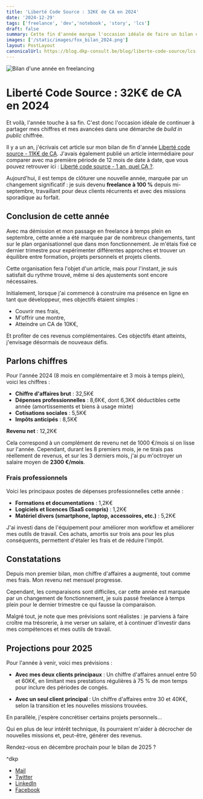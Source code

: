 ```yaml
---
title: 'Liberté Code Source : 32K€ de CA en 2024'
date: '2024-12-29'
tags: ['freelance', 'dev','notebook', 'story', 'lcs']
draft: false
summary: Cette fin d'année marque l'occasion idéale de faire un bilan de ma progression et de mes chiffres. Après un passage au freelancing à temps plein en septembre, l'année 2024 a été riche en apprentissages, changements et tests d'organisation. Cet article retrace mon année et mes projections pour 2025.
images: ['/static/images/fox_bilan_2024.png']
layout: PostLayout
canonicalUrl: https://blog.dkp-consult.be/blog/liberte-code-source/lcs-2024
---
```


![Bilan d'une année en freelancing](/static/images/fox_bilan_2024.png "Illustration représentant un bilan de fin d'année")

# Liberté Code Source : 32K€ de CA en 2024

Et voilà, l'année touche à sa fin. C'est donc l'occasion idéale de continuer à partager mes chiffres et mes avancées dans une démarche de *build in public* chiffrée.

Il y a un an, j'écrivais cet article sur mon bilan de fin d'année [Liberté code source - 11K€ de CA](https://blog.dkp-consult.be/blog/liberte-code-source/lcs-2023). J'avais également publié un article intermédiaire pour comparer avec ma première période de 12 mois de date à date, que vous pouvez retrouver ici : [Liberté code source - 1 an, quel CA ?](https://blog.dkp-consult.be/blog/liberte-code-source/lcs-1-an).

Aujourd'hui, il est temps de clôturer une nouvelle année, marquée par un changement significatif : je suis devenu **freelance à 100 %** depuis mi-septembre, travaillant pour deux clients récurrents et avec des missions sporadique au forfait.

## Conclusion de cette année

Avec ma démission et mon passage en freelance à temps plein en septembre, cette année a été marquée par de nombreux changements, tant sur le plan organisationnel que dans mon fonctionnement. Je m'étais fixé ce dernier trimestre pour expérimenter différentes approches et trouver un équilibre entre formation, projets personnels et projets clients.

Cette organisation fera l'objet d'un article, mais pour l'instant, je suis satisfait du rythme trouvé, même si des ajustements sont encore nécessaires.

Initialement, lorsque j'ai commencé à construire ma présence en ligne en tant que développeur, mes objectifs étaient simples : 

- Couvrir mes frais, 
- M'offrir une montre, 
- Atteindre un CA de 10K€, 

Et profiter de ces revenus complémentaires. Ces objectifs étant atteints, j'envisage désormais de nouveaux défis.

## Parlons chiffres

Pour l'année 2024 (8 mois en complémentaire et 3 mois à temps plein), voici les chiffres :

- **Chiffre d'affaires brut** : 32,5K€  
- **Dépenses professionnelles** : 8,6K€, dont 6,3K€ déductibles cette année (amortissements et biens à usage mixte)  
- **Cotisations sociales** : 5,5K€  
- **Impôts anticipés** : 8,5K€  

**Revenu net** : 12,2K€

Cela correspond à un complément de revenu net de 1000 €/mois si on lisse sur l'année. Cependant, durant les 8 premiers mois, je ne tirais pas réellement de revenus, et sur les 3 derniers mois, j'ai pu m'octroyer un salaire moyen de **2300 €/mois**.

### Frais professionnels

Voici les principaux postes de dépenses professionnelles cette année :  
- **Formations et documentations** : 1,2K€  
- **Logiciels et licences (SaaS compris)** : 1,2K€  
- **Matériel divers (smartphone, laptop, accessoires, etc.)** : 5,2K€  

J'ai investi dans de l'équipement pour améliorer mon workflow et améliorer mes outils de travail. Ces achats, amortis sur trois ans pour les plus conséquents, permettent d'étaler les frais et de réduire l'impôt.

## Constatations

Depuis mon premier bilan, mon chiffre d'affaires a augmenté, tout comme mes frais. Mon revenu net mensuel progresse.

Cependant, les comparaisons sont difficiles, car cette année est marquée par un changement de fonctionnement, je suis passé freelance à temps plein pour le dernier trimestre ce qui fausse la comparaison. 

Malgré tout, je note que mes prévisions sont réalistes : je parviens à faire croître ma trésorerie, à me verser un salaire, et à continuer d'investir dans mes compétences et mes outils de travail.

## Projections pour 2025

Pour l'année à venir, voici mes prévisions :  
- **Avec mes deux clients principaux** : Un chiffre d'affaires annuel entre 50 et 60K€, en limitant mes prestations régulières à 75 % de mon temps pour inclure des périodes de congés. 

- **Avec un seul client principal** : Un chiffre d'affaires entre 30 et 40K€, selon la transition et les nouvelles missions trouvées.  

En parallèle, j'espère concrétiser certains projets personnels...

Qui en plus de leur intérêt technique, ils pourraient m'aider à décrocher de nouvelles missions et, peut-être, générer des revenus.

Rendez-vous en décembre prochain pour le bilan de 2025 ?

^dkp

- [Mail](mailto:contact@dkp-consult.be)
- [Twitter](https://twitter.com/dkp_consult)
- [LinkedIn](https://www.linkedin.com/in/pierre-debski/)
- [Facebook](https://www.facebook.com/dkpconsult)